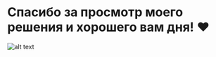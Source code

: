 # Спасибо за просмотр моего решения и хорошего вам дня! :heart:

![alt text](https://avatars.mds.yandex.net/get-yapic/69015/o46sUEyQruANj57cxwvbhW5H8-1/orig)
